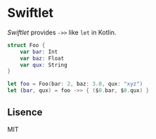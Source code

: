 # Swiftlet

_Swiftlet_ provides `->>` like `let` in Kotlin.

```swift
struct Foo {
    var bar: Int
    var baz: Float
    var qux: String
}

let foo = Foo(bar: 2, baz: 3.0, qux: "xyz")
let (bar, qux) = foo ->> { ($0.bar, $0.qux) }
```

## Lisence

MIT
